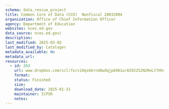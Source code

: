 ```yaml
---
schema: data_rescue_project 
title: Common Core of Data (CCD)  Nonfiscal 20032004
organization: Office of Chief Information Officer
agency: Department of Education
websites: nces.ed.gov
data_source: nces.ed.gov/
description: 
last_modified: 2025-03-02
last_modified_by: Cataloger
metadata_available: No
metadata_url: 
resources:
  - id: 263
    url: www.dropbox.com/scl/fo/v10qs66rnd8wdqjpb961o/AI92ZS2N2ReLtTHVcKJus?rlkey=j073994s7z78tb5fxfgiped7v&dl=0
    format: 
    status: Finished
    size: 
    download_date: 2025-01-31
    maintainer: ICPSR
    notes: 
---
```

